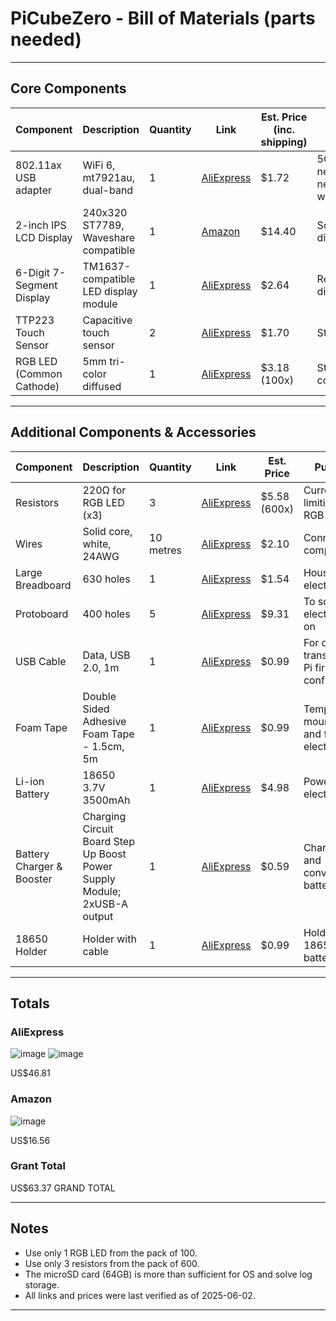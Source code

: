 # PiCubeZero - Bill of Materials (parts needed)

---

## Core Components

| Component | Description | Quantity | Link | Est. Price (inc. shipping) | Purpose |
|--------------------------|---------------------------------------|----------|---------------------------------------------------------------------------------------------------------------------------|-----------------|-------------------------------------|
| 802.11ax USB adapter | WiFi 6, mt7921au, dual-band | 1 | [AliExpress](https://www.aliexpress.com/item/1005005935638503.html) | $1.72 | 5GHz WiFi 6 networking; our home network does not have working 2.4GHz..... |
| 2-inch IPS LCD Display | 240x320 ST7789, Waveshare compatible | 1 | [Amazon](https://www.amazon.com/LCD-2inch-Module-Compatible-Display/dp/B0DRS9YQCK) | $14.40 | Scramble/time/statistics display |
| 6-Digit 7-Segment Display| TM1637-compatible LED display module | 1 | [AliExpress](https://www.aliexpress.com/item/1005001582129952.html) | $2.64 | Real-time/final time display |
| TTP223 Touch Sensor | Capacitive touch sensor | 2 | [AliExpress](https://www.aliexpress.com/item/1005006153014582.html) | $1.70 | Start/stop timer input |
| RGB LED (Common Cathode) | 5mm tri-color diffused | 1 | [AliExpress](https://www.aliexpress.com/item/1005004963591071.html) | $3.18 (100x)| Status indicator (colour coding) |

---

## Additional Components & Accessories

| Component | Description | Quantity | Link | Est. Price | Purpose |
|--------------------------|---------------------------------------|----------|---------------------------------------------------------------------------------------------------------------------------|-----------------|-------------------------------------------|
| Resistors | 220Ω for RGB LED (x3) | 3 | [AliExpress](https://www.aliexpress.com/item/1005008494728485.html) | $5.58 (600x) | Current limiting for RGB LED |
| Wires | Solid core, white, 24AWG | 10 metres | [AliExpress](https://www.aliexpress.com/item/1005006106330815.html) | $2.10 | Connecting components |
| Large Breadboard | 630 holes | 1 | [AliExpress](https://www.aliexpress.com/item/1005007085965483.html) | $1.54 | Housing the electronics |
| Protoboard | 400 holes | 5 | [AliExpress](https://www.aliexpress.com/item/1005007204514719.html) | $9.31 | To solder the electronics on |
| USB Cable | Data, USB 2.0, 1m | 1 | [AliExpress](https://www.aliexpress.com/item/1005007504624576.html) | $0.99 | For data transfer and Pi first-boot configuration |
| Foam Tape | Double Sided Adhesive Foam Tape - 1.5cm, 5m | 1 | [AliExpress](https://www.aliexpress.com/item/1005006891100106.html?) | $0.99 | Temporary mounting and fixing electronics |
| Li-ion Battery | 18650 3.7V 3500mAh | 1 | [AliExpress](https://www.aliexpress.com/item/1005008078553867.html) | $4.98 | Powering the electronics |
| Battery Charger & Booster | Charging Circuit Board Step Up Boost Power Supply Module; 2xUSB-A output | 1 | [AliExpress](https://www.aliexpress.com/item/1005007457573822.html) | $0.59 | Charging and converting battery to 5V |
| 18650 Holder | Holder with cable | 1 | [AliExpress](https://www.aliexpress.com/item/1005006089547043.html) | $0.99 | Holder for 18650 battery
---

## Totals

### AliExpress
![image](https://github.com/user-attachments/assets/8e174ebd-d84e-47e0-a486-5ac5bd13be75)
![image](https://github.com/user-attachments/assets/c1bb00b0-dd2a-4ccc-b8d8-8565fb3276b0)

US$46.81

### Amazon
![image](https://github.com/user-attachments/assets/11908611-66c1-485f-bbe5-c52a6a7e3f66)

US$16.56

### Grant Total
US$63.37 GRAND TOTAL

---

## Notes

- Use only 1 RGB LED from the pack of 100.
- Use only 3 resistors from the pack of 600.
- The microSD card (64GB) is more than sufficient for OS and solve log storage.
- All links and prices were last verified as of 2025-06-02.

---
